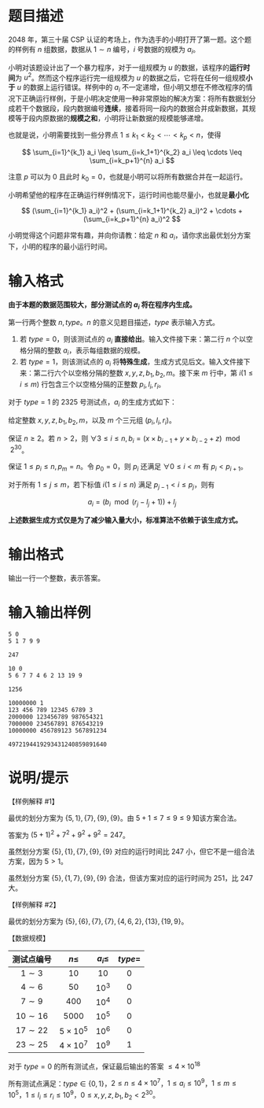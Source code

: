 # 题目描述

2048 年，第三十届 CSP 认证的考场上，作为选手的小明打开了第一题。这个题的样例有 $n$ 组数据，数据从 $1 \sim n$ 编号，$i$ 号数据的规模为 $a_i$。

小明对该题设计出了一个暴力程序，对于一组规模为 $u$ 的数据，该程序的**运行时间**为 $u^2$。然而这个程序运行完一组规模为 $u$ 的数据之后，它将在任何一组规模**小于** $u$ 的数据上运行错误。样例中的 $a_i$ 不一定递增，但小明又想在不修改程序的情况下正确运行样例，于是小明决定使用一种非常原始的解决方案：将所有数据划分成若干个数据段，段内数据编号**连续**，接着将同一段内的数据合并成新数据，其规模等于段内原数据的**规模之和**，小明将让新数据的规模能够递增。

也就是说，小明需要找到一些分界点 $1 \leq k_1 \lt k_2 \lt \cdots \lt k_p \lt n$，使得

$$ \sum_{i=1}^{k_1} a_i \leq \sum_{i=k_1+1}^{k_2} a_i \leq \cdots \leq \sum_{i=k_p+1}^{n} a_i $$

注意 $p$ 可以为 $0$ 且此时 $k_0 = 0$，也就是小明可以将所有数据合并在一起运行。

小明希望他的程序在正确运行样例情况下，运行时间也能尽量小，也就是**最小化**

$$ (\sum_{i=1}^{k_1} a_i)^2 + (\sum_{i=k_1+1}^{k_2} a_i)^2 + \cdots + (\sum_{i=k_p+1}^{n} a_i)^2 $$

小明觉得这个问题非常有趣，并向你请教：给定 $n$ 和 $a_i$，请你求出最优划分方案下，小明的程序的最小运行时间。

# 输入格式

**由于本题的数据范围较大，部分测试点的 $a_i$ 将在程序内生成。**

第一行两个整数 $n, type$。$n$ 的意义见题目描述，$type$ 表示输入方式。

1. 若 $type = 0$，则该测试点的 $a_i$ **直接给出**。输入文件接下来：第二行 $n$ 个以空格分隔的整数 $a_i$，表示每组数据的规模。
2. 若 $type = 1$，则该测试点的 $a_i$ 将**特殊生成**，生成方式见后文。输入文件接下来：第二行六个以空格分隔的整数 $x, y, z, b_1, b_2, m$。接下来 $m$ 行中，第 $i (1 \leq i \leq m)$ 行包含三个以空格分隔的正整数 $p_i, l_i, r_i$。

对于 $type = 1$ 的 2325 号测试点，$a_i$ 的生成方式如下：

给定整数 $x, y, z, b_1, b_2, m$，以及 $m$ 个三元组 $(p_i, l_i, r_i)$。

保证 $n \geq 2$。若 $n \gt 2$，则 $\forall 3 \leq i \leq n, b_i = (x \times b_{i−1} + y \times b_{i−2} + z) \mod 2^{30}$。

保证 $1 \leq p_i \leq n, p_m = n$。令 $p_0 = 0$，则 $p_i$ 还满足 $\forall 0 \leq i \lt m$ 有 $p_i \lt p_{i+1}$。

对于所有 $1 \leq j \leq m$，若下标值 $i (1 \leq i \leq n)$ 满足 $p_{j−1} \lt i \leq p_j$，则有

$$a_i = \left(b_i \mod \left( r_j − l_j + 1 \right) \right) + l_j$$

**上述数据生成方式仅是为了减少输入量大小，标准算法不依赖于该生成方式。**

# 输出格式

输出一行一个整数，表示答案。

# 输入输出样例

```input1
5 0
5 1 7 9 9
```

```output1
247
```

```input2
10 0
5 6 7 7 4 6 2 13 19 9
```

```output2
1256
```

```input3
10000000 1
123 456 789 12345 6789 3
2000000 123456789 987654321
7000000 234567891 876543219
10000000 456789123 567891234
```

```output3
4972194419293431240859891640
```

# 说明/提示

【样例解释 #1】

最优的划分方案为 $\{5,1 \}, \{7 \}, \{9 \}, \{9 \}$。由 $5 + 1 \leq 7 \leq 9 \leq 9$ 知该方案合法。

答案为 $(5 + 1)^2 + 7^2 + 9^2 + 9^2 = 247$。

虽然划分方案 $\{5 \}, \{1 \}, \{7 \}, \{9 \}, \{9 \}$ 对应的运行时间比 $247$ 小，但它不是一组合法方案，因为 $5 \gt 1$。

虽然划分方案 $\{5 \}, \{1,7 \}, \{9 \}, \{9 \}$ 合法，但该方案对应的运行时间为 $251$，比 $247$ 大。

【样例解释 #2】

最优的划分方案为 $\{5 \}, \{6 \}, \{7 \}, \{7 \}, \{4,6,2 \}, \{13 \}, \{19,9 \}$。

【数据规模】

|  测试点编号  |     $n \leq$      | $a_i \leq$ | $type =$ |
| :----------: | :---------------: | :--------: | :------: |
|  $1 \sim 3$  |       $10$        |    $10$    |    0     |
|  $4 \sim 6$  |       $50$        |  ${10}^3$  |    0     |
|  $7 \sim 9$  |       $400$       |  ${10}^4$  |    0     |
| $10 \sim 16$ |      $5000$       |  ${10}^5$  |    0     |
| $17 \sim 22$ | $5 \times {10}^5$ |  ${10}^6$  |    0     |
| $23 \sim 25$ | $4 \times {10}^7$ |  ${10}^9$  |    1     |

对于 $type=0$ 的所有测试点，保证最后输出的答案 $\leq 4 \times {10}^{18}$

所有测试点满足：$type \in \{0,1 \}$，$2 \leq n \leq 4 \times {10}^7$，$1 \leq a_i \leq {10}^9$，$1 \leq m \leq {10}^5$，$1 \leq l_i \leq r_i \leq {10}^9$，$0 \leq x,y,z,b_1,b_2 \lt 2^{30}$。
